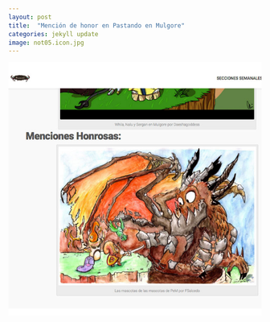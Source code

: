 ```yaml
---
layout: post
title:  "Mención de honor en Pastando en Mulgore"
categories: jekyll update
image: not05.icon.jpg
---
```


![imagen](/img/not05.jpg)